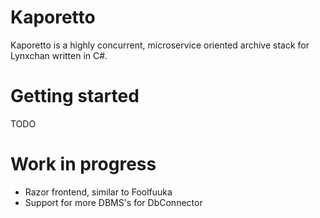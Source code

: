 # Kaporetto

Kaporetto is a highly concurrent, microservice oriented archive stack for Lynxchan written in C#.

# Getting started

TODO

# Work in progress

* Razor frontend, similar to Foolfuuka
* Support for more DBMS's for DbConnector
